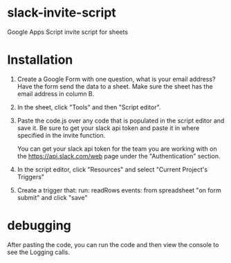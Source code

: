 # slack-invite-script
Google Apps Script invite script for sheets


# Installation

1. Create a Google Form with one question, what is your email address?  Have the form send the data
to a sheet.  Make sure the sheet has the email address in column B.

2. In the sheet, click "Tools" and then "Script editor".

3. Paste the code.js over any code that is populated in the script editor and save it.  Be sure
   to get your slack api token and paste it in where specified in the invite function.

   You can get your slack api token for the team you are working with on the https://api.slack.com/web
   page under the "Authentication" section.

4. In the script editor, click "Resources" and select "Current Project's Triggers"

5. Create a trigger that:
   run: readRows
   events: from spreadsheet  "on form submit"
   and click "save"


# debugging

After pasting the code, you can run the code and then view the console to see the Logging calls.
